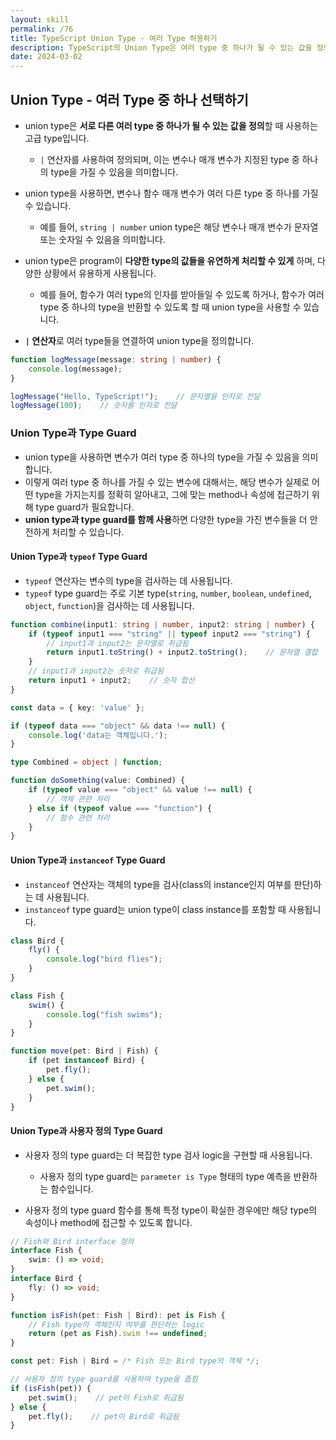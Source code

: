 ```yaml
---
layout: skill
permalink: /76
title: TypeScript Union Type - 여러 Type 허용하기
description: TypeScript의 Union Type은 여러 type 중 하나가 될 수 있는 값을 정의할 때 사용하는 고급 type으로, 여러 type을 하나의 type으로 결합하여 다양한 상황에서 유용하게 사용됩니다.
date: 2024-03-02
---
```



## Union Type - 여러 Type 중 하나 선택하기

- union type은 **서로 다른 여러 type 중 하나가 될 수 있는 값을 정의**할 때 사용하는 고급 type입니다. 
    - `|` 연산자를 사용하여 정의되며, 이는 변수나 매개 변수가 지정된 type 중 하나의 type을 가질 수 있음을 의미합니다.

- union type을 사용하면, 변수나 함수 매개 변수가 여러 다른 type 중 하나를 가질 수 있습니다.
    - 예를 들어, `string | number` union type은 해당 변수나 매개 변수가 문자열 또는 숫자일 수 있음을 의미합니다.

- union type은 program이 **다양한 type의 값들을 유연하게 처리할 수 있게** 하며, 다양한 상황에서 유용하게 사용됩니다.
    - 예를 들어, 함수가 여러 type의 인자를 받아들일 수 있도록 하거나, 함수가 여러 type 중 하나의 type을 반환할 수 있도록 할 때 union type을 사용할 수 있습니다.

- **`|` 연산자**로 여러 type들을 연결하여 union type을 정의합니다.

```typescript
function logMessage(message: string | number) {
    console.log(message);
}

logMessage("Hello, TypeScript!");    // 문자열을 인자로 전달
logMessage(100);    // 숫자를 인자로 전달
```


### Union Type과 Type Guard

- union type을 사용하면 변수가 여러 type 중 하나의 type을 가질 수 있음을 의미합니다.
- 이렇게 여러 type 중 하나를 가질 수 있는 변수에 대해서는, 해당 변수가 실제로 어떤 type을 가지는지를 정확히 알아내고, 그에 맞는 method나 속성에 접근하기 위해 type guard가 필요합니다.
- **union type과 type guard를 함께 사용**하면 다양한 type을 가진 변수들을 더 안전하게 처리할 수 있습니다.

#### Union Type과 `typeof` Type Guard

- `typeof` 연산자는 변수의 type을 검사하는 데 사용됩니다.
- `typeof` type guard는 주로 기본 type(`string`, `number`, `boolean`, `undefined`, `object`, `function`)을 검사하는 데 사용됩니다.

```typescript
function combine(input1: string | number, input2: string | number) {
    if (typeof input1 === "string" || typeof input2 === "string") {
        // input1과 input2는 문자열로 취급됨
        return input1.toString() + input2.toString();    // 문자열 결합
    }
    // input1과 input2는 숫자로 취급됨
    return input1 + input2;    // 숫자 합산
}
```

```typescript
const data = { key: 'value' };

if (typeof data === "object" && data !== null) {
    console.log('data는 객체입니다.');
}
```

```typescript
type Combined = object | function;

function doSomething(value: Combined) {
    if (typeof value === "object" && value !== null) {
        // 객체 관련 처리
    } else if (typeof value === "function") {
        // 함수 관련 처리
    }
}
```

#### Union Type과 `instanceof` Type Guard

- `instanceof` 연산자는 객체의 type을 검사(class의 instance인지 여부를 판단)하는 데 사용됩니다.
- `instanceof` type guard는 union type이 class instance를 포함할 때 사용됩니다.

```typescript
class Bird {
    fly() {
        console.log("bird flies");
    }
}

class Fish {
    swim() {
        console.log("fish swims");
    }
}

function move(pet: Bird | Fish) {
    if (pet instanceof Bird) {
        pet.fly();
    } else {
        pet.swim();
    }
}
```

#### Union Type과 사용자 정의 Type Guard

- 사용자 정의 type guard는 더 복잡한 type 검사 logic을 구현할 때 사용됩니다.
    - 사용자 정의 type guard는 `parameter is Type` 형태의 type 예측을 반환하는 함수입니다.

- 사용자 정의 type guard 함수를 통해 특정 type이 확실한 경우에만 해당 type의 속성이나 method에 접근할 수 있도록 합니다.

```typescript
// Fish와 Bird interface 정의
interface Fish {
    swim: () => void;
}
interface Bird {
    fly: () => void;
}

function isFish(pet: Fish | Bird): pet is Fish {
    // Fish type의 객체인지 여부를 판단하는 logic
    return (pet as Fish).swim !== undefined;
}

const pet: Fish | Bird = /* Fish 또는 Bird type의 객체 */;

// 사용자 정의 type guard를 사용하여 type을 좁힘
if (isFish(pet)) {
    pet.swim();    // pet이 Fish로 취급됨
} else {
    pet.fly();    // pet이 Bird로 취급됨
}
```


